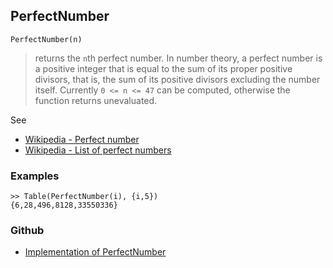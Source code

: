 ## PerfectNumber

```
PerfectNumber(n)
```

> returns the `n`th perfect number. In number theory, a perfect number is a positive integer that is equal to the sum of its proper 
positive divisors, that is, the sum of its positive divisors excluding the number itself. Currently `0 <= n <= 47` can be computed, otherwise the function returns unevaluated.

See
* [Wikipedia - Perfect number](https://en.wikipedia.org/wiki/Perfect_number)
* [Wikipedia - List of perfect numbers](https://en.wikipedia.org/wiki/List_of_perfect_numbers)

### Examples

```
>> Table(PerfectNumber(i), {i,5})
{6,28,496,8128,33550336}
```

### Github

* [Implementation of PerfectNumber](https://github.com/axkr/symja_android_library/blob/master/symja_android_library/matheclipse-core/src/main/java/org/matheclipse/core/builtin/NumberTheory.java#L4045) 

